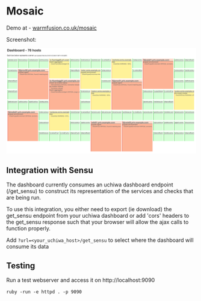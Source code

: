 # Mosaic

Demo at - [warmfusion.co.uk/mosaic](http://warmfusion.co.uk/mosaic)

Screenshot:

![Screenshot](doc/example.png)


## Integration with Sensu

The dashboard currently consumes an uchiwa dashboard endpoint (/get_sensu) to construct its representation
of the services and checks that are being run.

To use this integration, you either need to export (ie download) the get_sensu endpoint from your uchiwa dashboard
or add 'cors' headers to the get_sensu response such that your browser will allow the ajax calls to function properly.

Add `?url=<your_uchiwa_host>/get_sensu` to select where the dashboard will consume its data

## Testing

Run a test webserver and access it on http://localhost:9090

    ruby -run -e httpd . -p 9090
